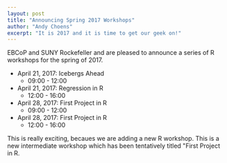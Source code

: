 ```yaml
---
layout: post
title: "Announcing Spring 2017 Workshops"
author: "Andy Choens"
excerpt: "It is 2017 and it is time to get our geek on!"
---
```


EBCoP and SUNY Rockefeller and are pleased to announce a series of R
workshops for the spring of 2017.

- April 21, 2017: Icebergs Ahead
    - 09:00 - 12:00
- April 21, 2017: Regression in R
    - 12:00 - 16:00
- April 28, 2017: First Project in R
    - 09:00 - 12:00
- April 28, 2017: First Project in R
    - 12:00 - 16:00
    
This is really exciting, becaues we are adding a new R workshop. This
is a new intermediate workshop which has been tentatively titled
"First Project in R.
